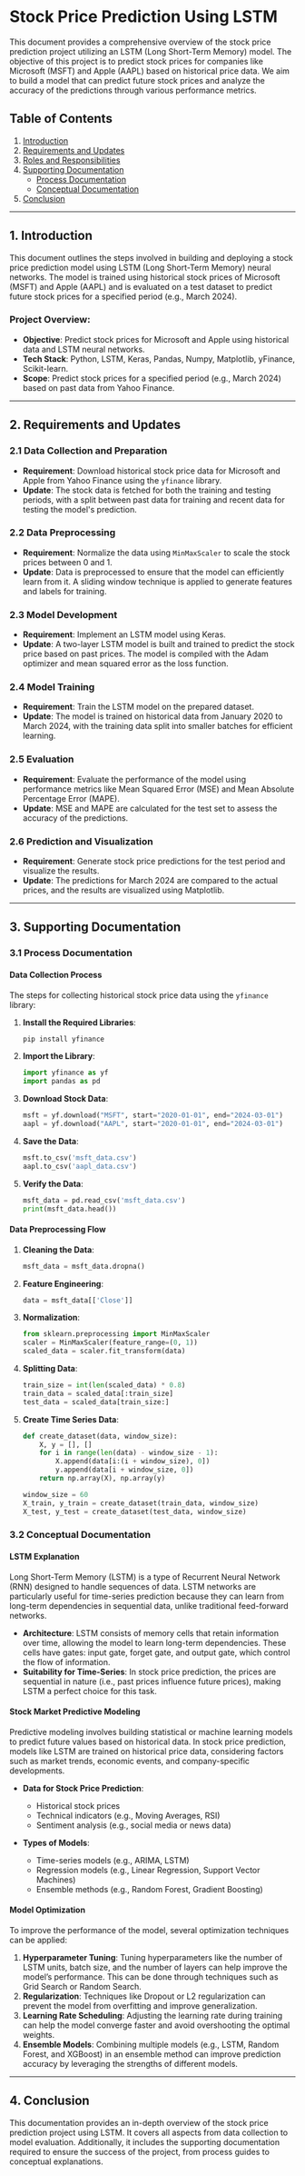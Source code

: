 
# Stock Price Prediction Using LSTM

This document provides a comprehensive overview of the stock price prediction project utilizing an LSTM (Long Short-Term Memory) model. The objective of this project is to predict stock prices for companies like Microsoft (MSFT) and Apple (AAPL) based on historical price data. We aim to build a model that can predict future stock prices and analyze the accuracy of the predictions through various performance metrics.

## Table of Contents

1. [Introduction](#introduction)
2. [Requirements and Updates](#requirements-and-updates)
3. [Roles and Responsibilities](#roles-and-responsibilities)
4. [Supporting Documentation](#supporting-documentation)
    - [Process Documentation](#process-documentation)
    - [Conceptual Documentation](#conceptual-documentation)
5. [Conclusion](#conclusion)

---

## 1. Introduction

This document outlines the steps involved in building and deploying a stock price prediction model using LSTM (Long Short-Term Memory) neural networks. The model is trained using historical stock prices of Microsoft (MSFT) and Apple (AAPL) and is evaluated on a test dataset to predict future stock prices for a specified period (e.g., March 2024).

### Project Overview:

- **Objective**: Predict stock prices for Microsoft and Apple using historical data and LSTM neural networks.
- **Tech Stack**: Python, LSTM, Keras, Pandas, Numpy, Matplotlib, yFinance, Scikit-learn.
- **Scope**: Predict stock prices for a specified period (e.g., March 2024) based on past data from Yahoo Finance.

---

## 2. Requirements and Updates

### 2.1 Data Collection and Preparation

- **Requirement**: Download historical stock price data for Microsoft and Apple from Yahoo Finance using the `yfinance` library.
- **Update**: The stock data is fetched for both the training and testing periods, with a split between past data for training and recent data for testing the model's prediction.

### 2.2 Data Preprocessing

- **Requirement**: Normalize the data using `MinMaxScaler` to scale the stock prices between 0 and 1.
- **Update**: Data is preprocessed to ensure that the model can efficiently learn from it. A sliding window technique is applied to generate features and labels for training.

### 2.3 Model Development

- **Requirement**: Implement an LSTM model using Keras.
- **Update**: A two-layer LSTM model is built and trained to predict the stock price based on past prices. The model is compiled with the Adam optimizer and mean squared error as the loss function.

### 2.4 Model Training

- **Requirement**: Train the LSTM model on the prepared dataset.
- **Update**: The model is trained on historical data from January 2020 to March 2024, with the training data split into smaller batches for efficient learning.

### 2.5 Evaluation

- **Requirement**: Evaluate the performance of the model using performance metrics like Mean Squared Error (MSE) and Mean Absolute Percentage Error (MAPE).
- **Update**: MSE and MAPE are calculated for the test set to assess the accuracy of the predictions.

### 2.6 Prediction and Visualization

- **Requirement**: Generate stock price predictions for the test period and visualize the results.
- **Update**: The predictions for March 2024 are compared to the actual prices, and the results are visualized using Matplotlib.

---

## 3. Supporting Documentation

### 3.1 Process Documentation

#### Data Collection Process

The steps for collecting historical stock price data using the `yfinance` library:

1. **Install the Required Libraries**:

   ```bash
   pip install yfinance
   ```

2. **Import the Library**:

   ```python
   import yfinance as yf
   import pandas as pd
   ```

3. **Download Stock Data**:

   ```python
   msft = yf.download("MSFT", start="2020-01-01", end="2024-03-01")
   aapl = yf.download("AAPL", start="2020-01-01", end="2024-03-01")
   ```

4. **Save the Data**:

   ```python
   msft.to_csv('msft_data.csv')
   aapl.to_csv('aapl_data.csv')
   ```

5. **Verify the Data**:

   ```python
   msft_data = pd.read_csv('msft_data.csv')
   print(msft_data.head())
   ```

#### Data Preprocessing Flow

1. **Cleaning the Data**:

   ```python
   msft_data = msft_data.dropna()
   ```

2. **Feature Engineering**:

   ```python
   data = msft_data[['Close']]
   ```

3. **Normalization**:

   ```python
   from sklearn.preprocessing import MinMaxScaler
   scaler = MinMaxScaler(feature_range=(0, 1))
   scaled_data = scaler.fit_transform(data)
   ```

4. **Splitting Data**:

   ```python
   train_size = int(len(scaled_data) * 0.8)
   train_data = scaled_data[:train_size]
   test_data = scaled_data[train_size:]
   ```

5. **Create Time Series Data**:

   ```python
   def create_dataset(data, window_size):
       X, y = [], []
       for i in range(len(data) - window_size - 1):
           X.append(data[i:(i + window_size), 0])
           y.append(data[i + window_size, 0])
       return np.array(X), np.array(y)

   window_size = 60
   X_train, y_train = create_dataset(train_data, window_size)
   X_test, y_test = create_dataset(test_data, window_size)
   ```

### 3.2 Conceptual Documentation

#### LSTM Explanation

Long Short-Term Memory (LSTM) is a type of Recurrent Neural Network (RNN) designed to handle sequences of data. LSTM networks are particularly useful for time-series prediction because they can learn from long-term dependencies in sequential data, unlike traditional feed-forward networks.

- **Architecture**: LSTM consists of memory cells that retain information over time, allowing the model to learn long-term dependencies. These cells have gates: input gate, forget gate, and output gate, which control the flow of information.
- **Suitability for Time-Series**: In stock price prediction, the prices are sequential in nature (i.e., past prices influence future prices), making LSTM a perfect choice for this task.

#### Stock Market Predictive Modeling

Predictive modeling involves building statistical or machine learning models to predict future values based on historical data. In stock price prediction, models like LSTM are trained on historical price data, considering factors such as market trends, economic events, and company-specific developments.

- **Data for Stock Price Prediction**:
  - Historical stock prices
  - Technical indicators (e.g., Moving Averages, RSI)
  - Sentiment analysis (e.g., social media or news data)

- **Types of Models**:
  - Time-series models (e.g., ARIMA, LSTM)
  - Regression models (e.g., Linear Regression, Support Vector Machines)
  - Ensemble methods (e.g., Random Forest, Gradient Boosting)

#### Model Optimization

To improve the performance of the model, several optimization techniques can be applied:

1. **Hyperparameter Tuning**: Tuning hyperparameters like the number of LSTM units, batch size, and the number of layers can help improve the model’s performance. This can be done through techniques such as Grid Search or Random Search.
2. **Regularization**: Techniques like Dropout or L2 regularization can prevent the model from overfitting and improve generalization.
3. **Learning Rate Scheduling**: Adjusting the learning rate during training can help the model converge faster and avoid overshooting the optimal weights.
4. **Ensemble Models**: Combining multiple models (e.g., LSTM, Random Forest, and XGBoost) in an ensemble method can improve prediction accuracy by leveraging the strengths of different models.

---

## 4. Conclusion

This documentation provides an in-depth overview of the stock price prediction project using LSTM. It covers all aspects from data collection to model evaluation. Additionally, it includes the supporting documentation required to ensure the success of the project, from process guides to conceptual explanations.
